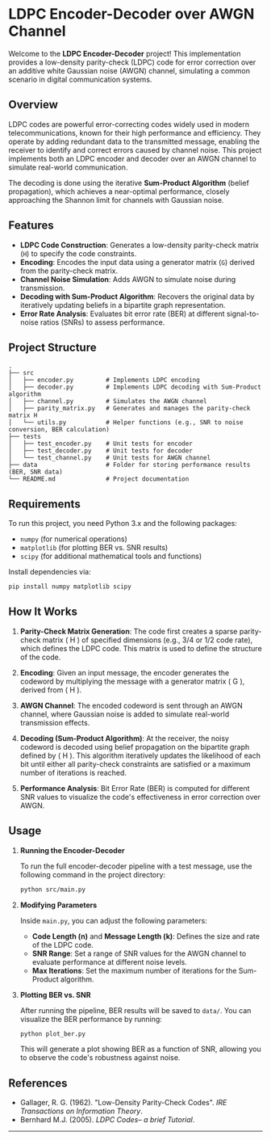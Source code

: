 # LDPC Encoder-Decoder over AWGN Channel

Welcome to the **LDPC Encoder-Decoder** project! This implementation provides a low-density parity-check (LDPC) code for error correction over an additive white Gaussian noise (AWGN) channel, simulating a common scenario in digital communication systems.

## Overview

LDPC codes are powerful error-correcting codes widely used in modern telecommunications, known for their high performance and efficiency. They operate by adding redundant data to the transmitted message, enabling the receiver to identify and correct errors caused by channel noise. This project implements both an LDPC encoder and decoder over an AWGN channel to simulate real-world communication.

The decoding is done using the iterative **Sum-Product Algorithm** (belief propagation), which achieves a near-optimal performance, closely approaching the Shannon limit for channels with Gaussian noise.

## Features

- **LDPC Code Construction**: Generates a low-density parity-check matrix (`H`) to specify the code constraints.
- **Encoding**: Encodes the input data using a generator matrix (`G`) derived from the parity-check matrix.
- **Channel Noise Simulation**: Adds AWGN to simulate noise during transmission.
- **Decoding with Sum-Product Algorithm**: Recovers the original data by iteratively updating beliefs in a bipartite graph representation.
- **Error Rate Analysis**: Evaluates bit error rate (BER) at different signal-to-noise ratios (SNRs) to assess performance.

## Project Structure

```plaintext
.
├── src
│   ├── encoder.py         # Implements LDPC encoding
│   ├── decoder.py         # Implements LDPC decoding with Sum-Product algorithm
│   ├── channel.py         # Simulates the AWGN channel
│   ├── parity_matrix.py   # Generates and manages the parity-check matrix H
│   └── utils.py           # Helper functions (e.g., SNR to noise conversion, BER calculation)
├── tests
│   ├── test_encoder.py    # Unit tests for encoder
│   ├── test_decoder.py    # Unit tests for decoder
│   └── test_channel.py    # Unit tests for AWGN channel
├── data                   # Folder for storing performance results (BER, SNR data)
└── README.md              # Project documentation
```

## Requirements

To run this project, you need Python 3.x and the following packages:
- `numpy` (for numerical operations)
- `matplotlib` (for plotting BER vs. SNR results)
- `scipy` (for additional mathematical tools and functions)

Install dependencies via:
```bash
pip install numpy matplotlib scipy
```

## How It Works

1. **Parity-Check Matrix Generation**: The code first creates a sparse parity-check matrix \( H \) of specified dimensions (e.g., 3/4 or 1/2 code rate), which defines the LDPC code. This matrix is used to define the structure of the code.

2. **Encoding**: Given an input message, the encoder generates the codeword by multiplying the message with a generator matrix \( G \), derived from \( H \).

3. **AWGN Channel**: The encoded codeword is sent through an AWGN channel, where Gaussian noise is added to simulate real-world transmission effects.

4. **Decoding (Sum-Product Algorithm)**: At the receiver, the noisy codeword is decoded using belief propagation on the bipartite graph defined by \( H \). This algorithm iteratively updates the likelihood of each bit until either all parity-check constraints are satisfied or a maximum number of iterations is reached.

5. **Performance Analysis**: Bit Error Rate (BER) is computed for different SNR values to visualize the code's effectiveness in error correction over AWGN.

## Usage

1. **Running the Encoder-Decoder**

   To run the full encoder-decoder pipeline with a test message, use the following command in the project directory:
   ```bash
   python src/main.py
   ```

2. **Modifying Parameters**

   Inside `main.py`, you can adjust the following parameters:
   - **Code Length (n)** and **Message Length (k)**: Defines the size and rate of the LDPC code.
   - **SNR Range**: Set a range of SNR values for the AWGN channel to evaluate performance at different noise levels.
   - **Max Iterations**: Set the maximum number of iterations for the Sum-Product algorithm.

3. **Plotting BER vs. SNR**

   After running the pipeline, BER results will be saved to `data/`. You can visualize the BER performance by running:
   ```bash
   python plot_ber.py
   ```
   This will generate a plot showing BER as a function of SNR, allowing you to observe the code's robustness against noise.

## References

- Gallager, R. G. (1962). "Low-Density Parity-Check Codes". *IRE Transactions on Information Theory*.
-  Bernhard M.J. (2005). *LDPC Codes– a brief Tutorial*.
---
